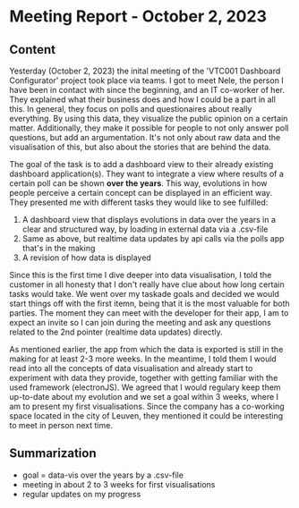 # Meeting Report - October 2, 2023
## Content
Yesterday (October 2, 2023) the inital meeting of the 'VTC001 Dashboard Configurator' project took place via teams. I got to meet Nele, the person I have been in contact with since the beginning, and an IT co-worker of her. They explained what their business does and how I could be a part in all this. In general, they focus on polls and questionaires about really everything. By using this data, they visualize the public opinion on a certain matter. Additionally, they make it possible for people to not only answer poll questions, but add an argumentation. It's not only about raw data and the visualisation of this, but also about the stories that are behind the data.

The goal of the task is to add a dashboard view to their already existing dashboard application(s). They want to integrate a view where results of a certain poll can be shown **over the years**. This way, evolutions in how people perceive a certain concept can be displayed in an efficient way. They presented me with different tasks they would like to see fulfilled:

1. A dashboard view that displays evolutions in data over the years in a clear and structured way, by loading in external data via a .csv-file
2. Same as above, but realtime data updates by api calls via the polls app that's in the making
3. A revision of how data is displayed

Since this is the first time I dive deeper into data visualisation, I told the customer in all honesty that I don't really have clue about how long certain tasks would take. We went over my taskade goals and decided we would start things off with the first itemn, being that it is the most valuable for both parties. The moment they can meet with the developer for their app, I am to expect an invite so I can join during the meeting and ask any questions related to the 2nd pointer (realtime data updates) directly.

As mentioned earlier, the app from which the data is exported is still in the making for at least 2-3 more weeks. In the meantime, I told them I would read into all the concepts of data visualisation and already start to experiment with data they provide, together with getting familiar with the used framework (electronJS). We agreed that I would regulary keep them up-to-date about my evolution and we set a goal within 3 weeks, where I am to present my first visualisations. Since the company has a co-working space located in the city of Leuven, they mentioned it could be interesting to meet in person next time.

## Summarization
- goal = data-vis over the years by a .csv-file
- meeting in about 2 to 3 weeks for first visualisations
- regular updates on my progress